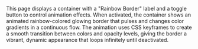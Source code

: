 This page displays a container with a "Rainbow Border" label and a toggle button to control animation effects. When activated, the container shows an animated rainbow-colored glowing border that pulses and changes color gradients in a continuous flow. The animation uses CSS keyframes to create a smooth transition between colors and opacity levels, giving the border a vibrant, dynamic appearance that loops infinitely until deactivated.

<!-- Generated from commit: 99021c5a96c4d188e92a9341621a105e0d3600ca -->